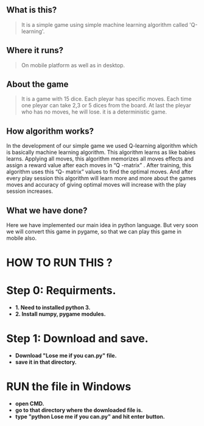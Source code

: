 ## <b>What is this?</b>

>It is a simple game using simple machine learning algorithm called 'Q-learning'.

## <b>Where it runs?</b>

>On mobile platform as well as in desktop.

## <b>About the game</b>

>It is a game with 15 dice. Each pleyar has specific moves. Each time one pleyar can take 2,3 or 5 dices from the board. At last the pleyar who has no moves, he will lose. it is a deterministic game. 

## <b>How algorithm works?</b> 

In the development of our simple game we used Q-learning algorithm which is basically machine learning algorithm. This algorithm learns as like babies learns. Applying  all moves, this algorithm memorizes all moves effects and assign a reward value after each moves in “Q -matrix” . After training, this algorithm uses this “Q- matrix” values to find the optimal moves. And after every play session this algorithm will learn more and more about the games moves and accuracy of giving optimal moves will increase with the play session increases.  


## <b>What we have done?</b>

Here we have implemented our main idea in python language. But very soon we will convert this game in pygame, so that we can play this game in mobile also. 

# <b>HOW TO RUN THIS</b> ?
 
# <b>Step 0: Requirments.</b>

 - <b>1. Need to installed python 3.
 - <b>2. Install numpy, pygame modules.</b>
 
# <b>Step 1: Download and save.
 - Download "Lose me if you can.py" file.
 - save it in that directory.
 
# <b>RUN the file in Windows</b>
 - open CMD.
 - go to that directory where the downloaded file is.
 - type "python Lose me if you can.py" and hit enter button.
 

